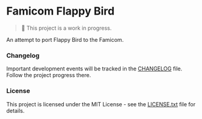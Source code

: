 # Famicom Flappy Bird

> 🚧 This project is a work in progress.

An attempt to port Flappy Bird to the Famicom.

### Changelog

Important development events will be tracked in the [CHANGELOG](CHANGELOG.md) file.
Follow the project progress there.

### License

This project is licensed under the MIT License - see the [LICENSE.txt](LICENSE.txt)
file for details.

